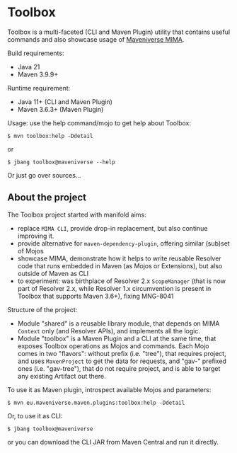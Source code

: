 # Toolbox

Toolbox is a multi-faceted (CLI and Maven Plugin) utility that contains useful commands and also showcase usage
of [Maveniverse MIMA](https://github.com/maveniverse/mima).

Build requirements:
* Java 21
* Maven 3.9.9+

Runtime requirement:
* Java 11+ (CLI and Maven Plugin)
* Maven 3.6.3+ (Maven Plugin)

Usage: use the help command/mojo to get help about Toolbox:
```
$ mvn toolbox:help -Ddetail
```
or
```
$ jbang toolbox@maveniverse --help
```

Or just go over sources...

## About the project

The Toolbox project started with manifold aims:
* replace `MIMA CLI`, provide drop-in replacement, but also continue improving it.
* provide alternative for `maven-dependency-plugin`, offering similar (sub)set of Mojos
* showcase MIMA, demonstrate how it helps to write reusable Resolver code that runs embedded in Maven (as Mojos or Extensions), but also outside of Maven as CLI
* to experiment: was birthplace of Resolver 2.x `ScopeManager` (that is now part of Resolver 2.x, while Resolver 1.x circumvention is present in Toolbox that supports Maven 3.6+), fixing MNG-8041

Structure of the project:
* Module "shared" is a reusable library module, that depends on MIMA `Context` only (and Resolver APIs), and implements all the logic.
* Module "toolbox" is a Maven Plugin and a CLI at the same time, that exposes Toolbox operations as Mojos and commands. Each Mojo comes in two
"flavors": without prefix (i.e. "tree"), that requires project, and uses `MavenProject` to get the data for requests, and "gav-" 
prefixed ones (i.e. "gav-tree"), that do not require project, and is able to target any existing Artifact out there.

To use it as Maven plugin, introspect available Mojos and parameters:
```
$ mvn eu.maveniverse.maven.plugins:toolbox:help -Ddetail
```
Or, to use it as CLI:
```
$ jbang toolbox@maveniverse
```
or you can download the CLI JAR from Maven Central and run it directly.
